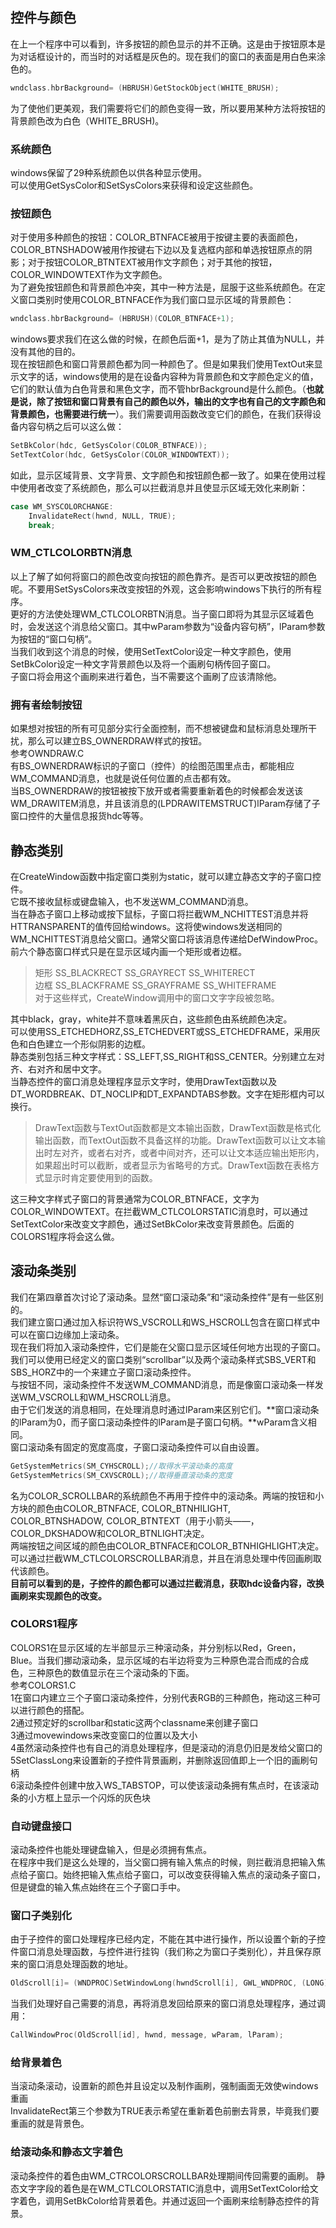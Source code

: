 ## 控件与颜色
在上一个程序中可以看到，许多按钮的颜色显示的并不正确。这是由于按钮原本是为对话框设计的，而当时的对话框是灰色的。现在我们的窗口的表面是用白色来涂色的。  
```c
wndclass.hbrBackground= (HBRUSH)GetStockObject(WHITE_BRUSH);  
```  
为了使他们更美观，我们需要将它们的颜色变得一致，所以要用某种方法将按钮的背景颜色改为白色（WHITE_BRUSH)。
### 系统颜色
windows保留了29种系统颜色以供各种显示使用。  
可以使用GetSysColor和SetSysColors来获得和设定这些颜色。  
### 按钮颜色
对于使用多种颜色的按钮：COLOR_BTNFACE被用于按键主要的表面颜色，COLOR_BTNSHADOW被用作按键右下边以及复选框内部和单选按钮原点的阴影；对于按钮COLOR_BTNTEXT被用作文字颜色；对于其他的按钮，COLOR_WINDOWTEXT作为文字颜色。  
为了避免按钮颜色和背景颜色冲突，其中一种方法是，屈服于这些系统颜色。在定义窗口类别时使用COLOR_BTNFACE作为我们窗口显示区域的背景颜色：  
```c
wndclass.hbrBackground= (HBRUSH)(COLOR_BTNFACE+1);   
```
windows要求我们在这么做的时候，在颜色后面+1，是为了防止其值为NULL，并没有其他的目的。  
现在按钮颜色和窗口背景颜色都为同一种颜色了。但是如果我们使用TextOut来显示文字的话，windows使用的是在设备内容种为背景颜色和文字颜色定义的值，它们的默认值为白色背景和黑色文字，而不管hbrBackground是什么颜色。（**也就是说，除了按钮和窗口背景有自己的颜色以外，输出的文字也有自己的文字颜色和背景颜色，也需要进行统一**）。我们需要调用函数改变它们的颜色，在我们获得设备内容句柄之后可以这么做：  
```c
SetBkColor(hdc, GetSysColor(COLOR_BTNFACE));  
SetTextColor(hdc, GetSysColor(COLOR_WINDOWTEXT));   
```
如此，显示区域背景、文字背景、文字颜色和按钮颜色都一致了。如果在使用过程中使用者改变了系统颜色，那么可以拦截消息并且使显示区域无效化来刷新：  
```c
case WM_SYSCOLORCHANGE:  
	InvalidateRect(hwnd, NULL, TRUE);  
	break;  
```
### WM_CTLCOLORBTN消息
以上了解了如何将窗口的颜色改变向按钮的颜色靠齐。是否可以更改按钮的颜色呢。不要用SetSysColors来改变按钮的外观，这会影响windows下执行的所有程序。  
更好的方法使处理WM_CTLCOLORBTN消息。当子窗口即将为其显示区域着色时，会发送这个消息给父窗口。其中wParam参数为“设备内容句柄”，lParam参数为按钮的“窗口句柄”。  
当我们收到这个消息的时候，使用SetTextColor设定一种文字颜色，使用SetBkColor设定一种文字背景颜色以及将一个画刷句柄传回子窗口。  
子窗口将会用这个画刷来进行着色，当不需要这个画刷了应该清除他。
### 拥有者绘制按钮
如果想对按钮的所有可见部分实行全面控制，而不想被键盘和鼠标消息处理所干扰，那么可以建立BS_OWNERDRAW样式的按钮。  
参考OWNDRAW.C  
有BS_OWNERDRAW标识的子窗口（控件）的绘图范围里点击，都能相应WM_COMMAND消息，也就是说任何位置的点击都有效。  
当BS_OWNERDRAW的按钮被按下放开或者需要重新着色的时候都会发送该WM_DRAWITEM消息，并且该消息的(LPDRAWITEMSTRUCT)lParam存储了子窗口控件的大量信息报货hdc等等。
## 静态类别
在CreateWindow函数中指定窗口类别为static，就可以建立静态文字的子窗口控件。   
它既不接收鼠标或键盘输入，也不发送WM_COMMAND消息。  
当在静态子窗口上移动或按下鼠标，子窗口将拦截WM_NCHITTEST消息并将HTTRANSPARENT的值传回给windows。这将使windows发送相同的WM_NCHITTEST消息给父窗口。通常父窗口将该消息传递给DefWindowProc。  
前六个静态窗口样式只是在显示区域内画一个矩形或者边框。  
> 矩形 SS_BLACKRECT SS_GRAYRECT SS_WHITERECT  
> 边框 SS_BLACKFRAME SS_GRAYFRAME SS_WHITEFRAME   
> 对于这些样式，CreateWindow调用中的窗口文字字段被忽略。  
  
其中black，gray，white并不意味着黑灰白，这些颜色由系统颜色决定。  
可以使用SS_ETCHEDHORZ,SS_ETCHEDVERT或SS_ETCHEDFRAME，采用灰色和白色建立一个形似阴影的边框。  
静态类别包括三种文字样式：SS_LEFT,SS_RIGHT和SS_CENTER。分别建立左对齐、右对齐和居中文字。   
当静态控件的窗口消息处理程序显示文字时，使用DrawText函数以及DT_WORDBREAK、DT_NOCLIP和DT_EXPANDTABS参数。文字在矩形框内可以换行。
> DrawText函数与TextOut函数都是文本输出函数，DrawText函数是格式化输出函数，而TextOut函数不具备这样的功能。DrawText函数可以让文本输出时左对齐，或者右对齐，或者中间对齐，还可以让文本适应输出矩形内，如果超出时可以截断，或者显示为省略号的方式。DrawText函数在表格方式显示时肯定要使用到的函数。  

这三种文字样式子窗口的背景通常为COLOR_BTNFACE，文字为COLOR_WINDOWTEXT。在拦截WM_CTLCOLORSTATIC消息时，可以通过SetTextColor来改变文字颜色，通过SetBkColor来改变背景颜色。后面的COLORS1程序将会这么做。
## 滚动条类别
我们在第四章首次讨论了滚动条。显然“窗口滚动条”和“滚动条控件”是有一些区别的。  
我们建立窗口通过加入标识符WS_VSCROLL和WS_HSCROLL包含在窗口样式中可以在窗口边缘加上滚动条。  
现在我们将加入滚动条控件，它们是能在父窗口显示区域任何地方出现的子窗口。我们可以使用已经定义的窗口类别“scrollbar”以及两个滚动条样式SBS_VERT和SBS_HORZ中的一个来建立子窗口滚动条控件。  
与按钮不同，滚动条控件不发送WM_COMMAND消息，而是像窗口滚动条一样发送WM_VSCROLL和WM_HSCROLL消息。  
由于它们发送的消息相同，在处理消息时通过lParam来区别它们。**窗口滚动条的lParam为0，而子窗口滚动条控件的lParam是子窗口句柄。**wParam含义相同。  
窗口滚动条有固定的宽度高度，子窗口滚动条控件可以自由设置。  
```c
GetSystemMetrics(SM_CYHSCROLL);//取得水平滚动条的高度  
GetSystemMetrics(SM_CXVSCROLL);//取得垂直滚动条的宽度  
```  
名为COLOR_SCROLLBAR的系统颜色不再用于控件中的滚动条。两端的按钮和小方块的颜色由COLOR_BTNFACE, COLOR_BTNHILIGHT, COLOR_BTNSHADOW, COLOR_BTNTEXT（用于小箭头——，COLOR_DKSHADOW和COLOR_BTNLIGHT决定。  
两端按钮之间区域的颜色由COLOR_BTNFACE和COLOR_BTNHIGHLIGHT决定。   
可以通过拦截WM_CTLCOLORSCROLLBAR消息，并且在消息处理中传回画刷取代该颜色。   
**目前可以看到的是，子控件的颜色都可以通过拦截消息，获取hdc设备内容，改换画刷来实现颜色的改变。**
### COLORS1程序
COLORS1在显示区域的左半部显示三种滚动条，并分别标以Red，Green，Blue。当我们挪动滚动条，显示区域的右半边将变为三种原色混合而成的合成色，三种原色的数值显示在三个滚动条的下面。  
参考COLORS1.C   
1在窗口内建立三个子窗口滚动条控件，分别代表RGB的三种颜色，拖动这三种可以进行颜色的搭配。   
2通过预定好的scrollbar和static这两个classname来创建子窗口   
3通过movewindows来改变窗口的位置以及大小   
4虽然滚动条控件也有自己的消息处理程序，但是滚动的消息仍旧是发给父窗口的   
5SetClassLong来设置新的子控件背景画刷，并删除返回值即上一个旧的画刷句柄   
6滚动条控件创建中放入WS_TABSTOP，可以使该滚动条拥有焦点时，在该滚动条的小方框上显示一个闪烁的灰色块  
### 自动键盘接口
滚动条控件也能处理键盘输入，但是必须拥有焦点。  
在程序中我们是这么处理的，当父窗口拥有输入焦点的时候，则拦截消息把输入焦点给子窗口。始终把输入焦点给子窗口，可以改变获得输入焦点的滚动条子窗口，但是键盘的输入焦点始终在三个子窗口手中。
### 窗口子类别化  
由于子控件的窗口处理程序已经内定，不能在其中进行操作，所以设置个新的子控件窗口消息处理函数，与控件进行挂钩（我们称之为窗口子类别化），并且保存原来的窗口消息处理函数的地址。  
```c
OldScroll[i]= (WNDPROC)SetWindowLong(hwndScroll[i], GWL_WNDPROC, (LONG)ScrollProc);	
```
当我们处理好自己需要的消息，再将消息发回给原来的窗口消息处理程序，通过调用：  
```c
CallWindowProc(OldScroll[id], hwnd, message, wParam, lParam);  
```
### 给背景着色
当滚动条滚动，设置新的颜色并且设定以及制作画刷，强制画面无效使windows重画  
InvalidateRect第三个参数为TRUE表示希望在重新着色前删去背景，毕竟我们要重画的就是背景色。
### 给滚动条和静态文字着色
滚动条控件的着色由WM_CTRCOLORSCROLLBAR处理期间传回需要的画刷。
静态文字字段的着色是在WM_CTLCOLORSTATIC消息中，调用SetTextColor给文字着色，调用SetBkColor给背景着色。并通过返回一个画刷来绘制静态控件的背景。  